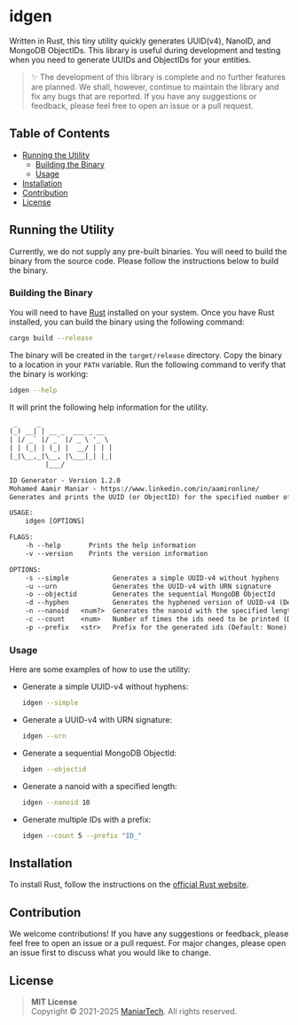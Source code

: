 # idgen

Written in Rust, this tiny utility quickly generates UUID(v4), NanoID, and MongoDB ObjectIDs. This library is useful during development and testing when you need to generate UUIDs and ObjectIDs for your entities.

> ✨ The development of this library is complete and no further features are planned. We shall, however, continue to maintain the library and fix any bugs that are reported. If you have any suggestions or feedback, please feel free to open an issue or a pull request.

## Table of Contents

- [Running the Utility](#running-the-utility)
  - [Building the Binary](#building-the-binary)
  - [Usage](#usage)
- [Installation](#installation)
- [Contribution](#contribution)
- [License](#license)

## Running the Utility

Currently, we do not supply any pre-built binaries. You will need to build the binary from the source code. Please follow the instructions below to build the binary.

### Building the Binary

You will need to have [Rust](https://www.rust-lang.org/) installed on your system. Once you have Rust installed, you can build the binary using the following command:

```bash
cargo build --release
```

The binary will be created in the `target/release` directory. Copy the binary to a location in your `PATH` variable. Run the following command to verify that the binary is working:

```bash
idgen --help
```

It will print the following help information for the utility.

```txt
 _     _
(_) __| | __ _  ___ _ __
| |/ _` |/ _` |/ _ \ '_ \
| | (_| | (_| |  __/ | | |
|_|\__,_|\__, |\___|_| |_|
         |___/

ID Generator - Version 1.2.0
Mohamed Aamir Maniar - https://www.linkedin.com/in/aamironline/
Generates and prints the UUID (or ObjectID) for the specified number of times.

USAGE:
    idgen [OPTIONS]

FLAGS:
    -h --help       Prints the help information
    -v --version    Prints the version information

OPTIONS:
    -s --simple           Generates a simple UUID-v4 without hyphens
    -u --urn              Generates the UUID-v4 with URN signature
    -o --objectid         Generates the sequential MongoDB ObjectId
    -d --hyphen           Generates the hyphened version of UUID-v4 (Default)
    -n --nanoid   <num?>  Generates the nanoid with the specified length (Default: 21)
    -c --count    <num>   Number of times the ids need to be printed (Default: 1)
    -p --prefix   <str>   Prefix for the generated ids (Default: None)
```

### Usage

Here are some examples of how to use the utility:

- Generate a simple UUID-v4 without hyphens:
  ```bash
  idgen --simple
  ```

- Generate a UUID-v4 with URN signature:
  ```bash
  idgen --urn
  ```

- Generate a sequential MongoDB ObjectId:
  ```bash
  idgen --objectid
  ```

- Generate a nanoid with a specified length:
  ```bash
  idgen --nanoid 10
  ```

- Generate multiple IDs with a prefix:
  ```bash
  idgen --count 5 --prefix "ID_"
  ```

## Installation

To install Rust, follow the instructions on the [official Rust website](https://www.rust-lang.org/learn/get-started).

## Contribution

We welcome contributions! If you have any suggestions or feedback, please feel free to open an issue or a pull request. For major changes, please open an issue first to discuss what you would like to change.

## License

> **MIT License**<br>Copyright © 2021-2025 [ManiarTech](https://www.maniartech.com/). All rights reserved.